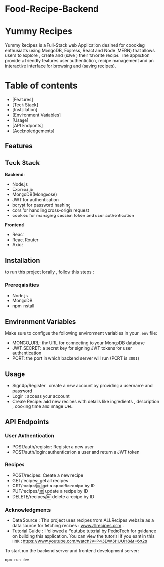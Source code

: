 # Food-Recipe-Backend

# Yummy Recipes

Yummy Recipes is a Full-Stack web Application  desined for coooking enthusiasts using MongoDB, Express, React and Node (MERN) that allows users to explore , create and (save ) their favorite recipe. The appliction provide a friendly features user authentiction, recipe management and an interactive interface for browsing and (saving  recipes).

# Table of contents
- [Features]
- [Tech Stack]
- [Installation]
- [Environment Variables]
- [Usage]
- [API Endponts]
- [Accknoledgements]

## Features




## Teck Stack
**Backend** :
- Node.js
- Express.js
- MongoDB(Mongoose)
- JWT for authentication 
- bcrypt for password hashing
- cors for handling cross-origin request 
- cookies for managing session token and user authentication

**Frontend**
- React
- React Router
- Axios



## Installation 
to run this project locally , follow this steps : 
###  Prerequisities
- Node.js
- MongoDB
- npm install

## Environment Variables 
Make sure to configue the following environment variables in your `.env` file:
- MONGO_URL: the URL for connecting to your MongoDB database
- JWT_SECRET: a secret key for signing JWT tokens for user authentication
- PORT: the port in which backend server will run (PORT is `3001`)

## Usage 
 - SignUp/Register : create a new account by providing a username and password
 - Login : access your account
 - Create Recipe: add new recipes with details like ingredients , description , cooking time and image URL

## API Endpoints

### User Authentication
- POST/auth/register: Register a new user
- POST/auth/login: authentication a user and return a JWT token

### Recipes
- POST/recipes: Create a new recipe
- GET/recipes: get all recipes
- GET/recips/:id: get a specific recipe by ID
- PUT/recipes/:id: update a recipe by ID
- DELETE/recipes/:id: delete a recipe by ID


### Acknowledgments 
- Data Source : This project uses  recipes from ALLRecipes website as a data source for fetching recipes  : www.allrecipes.com .
- Tutorial Guide : I followed a Youtube tutorial by PedroTech for guidance on building this application. You can view the tutorial if you eant in this link : 
https://www.youtube.com/watch?v=P43DW3HUUH8&t=692s


To start run  the backend server and frontend development server: 
```bash : 
npm run dev
